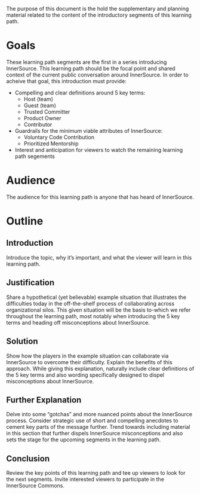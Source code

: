 The purpose of this document is the hold the supplementary and planning material related to the content of the introductory segments of this learning path.

# Goals

These learning path segments are the first in a series introducing InnerSource.
This learning path should be the focal point and shared context of the current public conversation around InnerSource.
In order to acheive that goal, this introduction must provide:

* Compelling and clear definitions around 5 key terms:
    * Host (team)
    * Guest (team)
    * Trusted Committer
    * Product Owner
    * Contributor
* Guardrails for the minimum viable attributes of InnerSource:
    * Voluntary Code Contribution
    * Prioritized Mentorship
* Interest and anticipation for viewers to watch the remaining learning path segements

# Audience

The audience for this learning path is anyone that has heard of InnerSource.

# Outline

## Introduction
Introduce the topic, why it’s important, and what the viewer will learn in this learning path.

## Justification
Share a hypothetical (yet believable) example situation that illustrates the difficulties today in the off-the-shelf process of collaborating across organizational silos.
This given situation will be the basis to-which we refer throughout the learning path, most notably when introducing the 5 key terms and heading off misconceptions about InnerSource.

## Solution
Show how the players in the example situation can collaborate via InnerSource to overcome their difficulty.
Explain the benefits of this approach.
While giving this explanation, naturally include clear definitions of the 5 key terms and also wording specifically designed to dispel misconceptions about InnerSource.

## Further Explanation
Delve into some “gotchas” and more nuanced points about the InnerSource process.
Consider strategic use of short and compelling anecdotes to cement key parts of the message further.
Trend towards including material in this section that further dispels InnerSource misconceptions and also sets the stage for the upcoming segments in the learning path.

## Conclusion
Review the key points of this learning path and tee up viewers to look for the next segments.
Invite interested viewers to participate in the InnerSource Commons.
